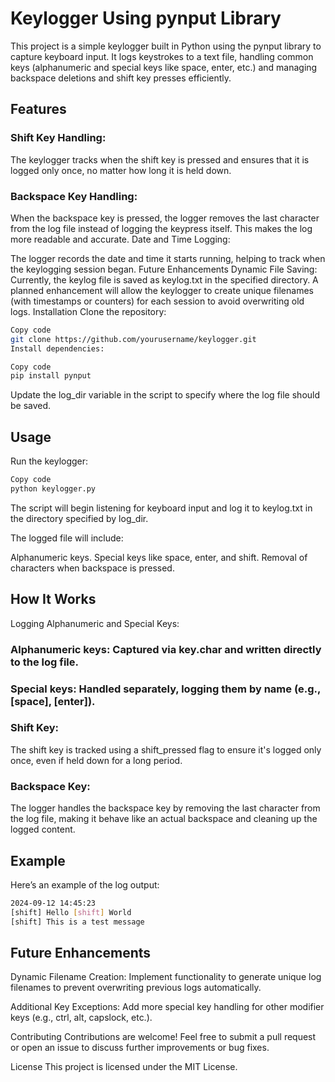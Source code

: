 # Keylogger Using pynput Library
This project is a simple keylogger built in Python using the pynput library to capture keyboard input. It logs keystrokes to a text file, handling common keys (alphanumeric and special keys like space, enter, etc.) and managing backspace deletions and shift key presses efficiently.

## Features
### Shift Key Handling:

The keylogger tracks when the shift key is pressed and ensures that it is logged only once, no matter how long it is held down.

### Backspace Key Handling:

When the backspace key is pressed, the logger removes the last character from the log file instead of logging the keypress itself. This makes the log more readable and accurate.
Date and Time Logging:

The logger records the date and time it starts running, helping to track when the keylogging session began.
Future Enhancements
Dynamic File Saving:
Currently, the keylog file is saved as keylog.txt in the specified directory. A planned enhancement will allow the keylogger to create unique filenames (with timestamps or counters) for each session to avoid overwriting old logs.
Installation
Clone the repository:

```bash
Copy code
git clone https://github.com/yourusername/keylogger.git
Install dependencies:
```

```bash
Copy code
pip install pynput
```
Update the log_dir variable in the script to specify where the log file should be saved.

## Usage
Run the keylogger:

```bash
Copy code
python keylogger.py
```
The script will begin listening for keyboard input and log it to keylog.txt in the directory specified by log_dir.

The logged file will include:

Alphanumeric keys.
Special keys like space, enter, and shift.
Removal of characters when backspace is pressed.

## How It Works
Logging Alphanumeric and Special Keys:
### Alphanumeric keys: Captured via key.char and written directly to the log file.
### Special keys: Handled separately, logging them by name (e.g., [space], [enter]).
### Shift Key:
The shift key is tracked using a shift_pressed flag to ensure it's logged only once, even if held down for a long period.
### Backspace Key:
The logger handles the backspace key by removing the last character from the log file, making it behave like an actual backspace and cleaning up the logged content.
## Example
Here’s an example of the log output:

```bash
2024-09-12 14:45:23
[shift] Hello [shift] World
[shift] This is a test message
```

## Future Enhancements
Dynamic Filename Creation:
Implement functionality to generate unique log filenames to prevent overwriting previous logs automatically.

Additional Key Exceptions:
Add more special key handling for other modifier keys (e.g., ctrl, alt, capslock, etc.).

Contributing
Contributions are welcome! Feel free to submit a pull request or open an issue to discuss further improvements or bug fixes.

License
This project is licensed under the MIT License.
